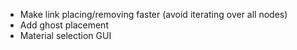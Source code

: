 - Make link placing/removing faster (avoid iterating over all nodes)
- Add ghost placement
- Material selection GUI